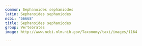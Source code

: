 ```yaml
---
common: Sephanoides sephaniodes
latin: Sephanoides sephaniodes
ncbi: '56668'
title: Sephanoides sephaniodes
group: Vertebrates
image: http://www.ncbi.nlm.nih.gov/Taxonomy/taxi/images/1164

---
```

